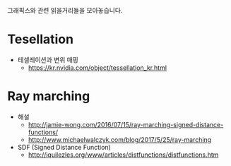 그래픽스와 관련 읽을거리들을 모아놓습니다.

# Tesellation
- 테셀레이션과 변위 매핑
  - https://kr.nvidia.com/object/tessellation_kr.html

# Ray marching
- 해설
  - http://jamie-wong.com/2016/07/15/ray-marching-signed-distance-functions/
  - http://www.michaelwalczyk.com/blog/2017/5/25/ray-marching
- SDF (Signed Distance Function)
  - http://iquilezles.org/www/articles/distfunctions/distfunctions.htm
